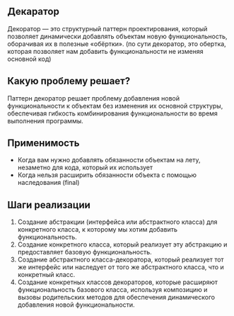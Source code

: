 ## Декаратор

Декоратор — это структурный паттерн проектирования, который позволяет динамически добавлять объектам новую функциональность, оборачивая их в полезные «обёртки».
(по сути декоратор, это обертка, которая позволяет нам добавить функциональности не изменяя основной код)
## Какую проблему решает?

Паттерн декоратор решает проблему добавления новой функциональности к объектам без изменения их основной структуры, обеспечивая гибкость комбинирования функциональности во время выполнения программы.

## Применимость

* Когда вам нужно добавлять обязанности объектам на лету, незаметно для кода, который их использует
* Когда нельзя расширить обязанности объекта с помощью наследования (final)

## Шаги реализации

1. Создание абстракции (интерфейса или абстрактного класса) для конкретного класса, к которому мы хотим добавить функциональность.
2. Создание конкретного класса, который реализует эту абстракцию и предоставляет базовую функциональность.
3. Создание абстрактного класса-декоратора, который реализует тот же интерфейс или наследует от того же абстрактного класса, что и конкретный класс.
4. Создание конкретных классов декораторов, которые расширяют функциональность базового класса, используя композицию и вызовы родительских методов для обеспечения динамического добавления новой функциональности.
